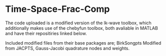 # Time-Space-Frac-Comp
The code uploaded is a modified version of the lk-wave toolbox, which additionally makes use of the chebyfun toolbox, both avaliable in MATLAB and have their repositiries linked below.

Included modified files from their base packages are;
BirkSongpts
  Modified from JACPTS, Gauss-Jacobi quadrature nodes and weights.
